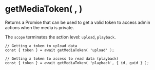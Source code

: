 # getMediaToken( <scope>, <args> )

Returns a Promise that can be used to get a valid token to access admin actions when the media is private.

The `scope` terminates the action level: `upload`, `playback`.

```es6
// Getting a token to upload data
const { token } = await getMediaToken( 'upload' );

// Getting a token to access to read data (playback)
const { token } = await getMediaToken( 'playback', { id, guid } );
```